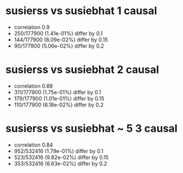 # susierss vs susiebhat  1 causal

- correlation 0.9
- 250/177900 (1.41e-01%) differ by 0.1
- 144/177900 (8.09e-02%) differ by 0.15
- 90/177900 (5.06e-02%) differ by 0.2


# susierss vs susiebhat  2 causal

- correlation 0.88
- 311/177900 (1.75e-01%) differ by 0.1
- 179/177900 (1.01e-01%) differ by 0.15
- 110/177900 (6.18e-02%) differ by 0.2


# susierss vs susiebhat  ~ 5 3 causal

- correlation 0.84
- 952/532416 (1.79e-01%) differ by 0.1
- 523/532416 (9.82e-02%) differ by 0.15
- 353/532416 (6.63e-02%) differ by 0.2


